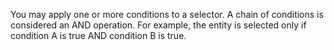 You may apply one or more conditions to a selector. A chain of conditions is considered an AND operation. For example, the entity is selected only if condition A is true AND condition B is true. 